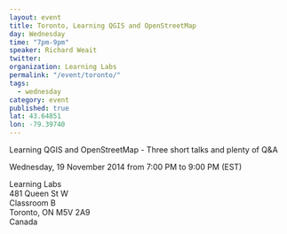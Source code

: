 ```yaml
---
layout: event
title: Toronto, Learning QGIS and OpenStreetMap
day: Wednesday
time: "7pm-9pm"
speaker: Richard Weait
twitter:
organization: Learning Labs
permalink: "/event/toronto/"
tags: 
  - wednesday
category: event
published: true
lat: 43.64851
lon: -79.39740
---
```


Learning QGIS and OpenStreetMap - Three short talks and plenty of Q&A

Wednesday, 19 November 2014 from 7:00 PM to 9:00 PM (EST)

Learning Labs<br/>
481 Queen St W<br/>
Classroom B<br/>
Toronto, ON M5V 2A9<br/>
Canada
